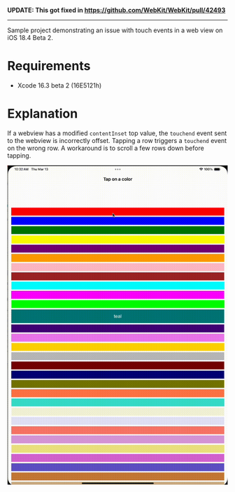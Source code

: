 **UPDATE: This got fixed in https://github.com/WebKit/WebKit/pull/42493**

------------------------

Sample project demonstrating an issue with touch events in a web view on iOS 18.4 Beta 2.

# Requirements
* Xcode 16.3 beta 2 (16E5121h)

# Explanation
If a webview has a modified `contentInset` top value, the `touchend` event sent to the webview is incorrectly offset. 
Tapping a row triggers a `touchend` event on the wrong row.
A workaround is to scroll a few rows down before tapping.

![Demonstration](./output.gif)
